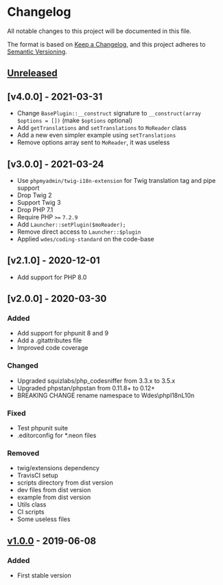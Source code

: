 # Changelog
All notable changes to this project will be documented in this file.

The format is based on [Keep a Changelog](https://keepachangelog.com/en/1.0.0/),
and this project adheres to [Semantic Versioning](https://semver.org/spec/v2.0.0.html).

## [Unreleased]

## [v4.0.0] - 2021-03-31

- Change `BasePlugin::__construct` signature to `__construct(array $options = [])` (make `$options` optional)
- Add `getTranslations` and `setTranslations` to `MoReader` class
- Add a new even simpler example using `setTranslations`
- Remove options array sent to `MoReader`, it was useless

## [v3.0.0] - 2021-03-24

- Use `phpmyadmin/twig-i18n-extension` for Twig translation tag and pipe support
- Drop Twig 2
- Support Twig 3
- Drop PHP 7.1
- Require PHP `>=` `7.2.9`
- Add `Launcher::setPlugin($moReader);`
- Remove direct access to `Launcher::$plugin`
- Applied `wdes/coding-standard` on the code-base

## [v2.1.0] - 2020-12-01

- Add support for PHP 8.0

## [v2.0.0] - 2020-03-30
### Added
- Add support for phpunit 8 and 9
- Add a .gitattributes file
- Improved code coverage

### Changed
- Upgraded squizlabs/php_codesniffer from 3.3.x to 3.5.x
- Upgraded phpstan/phpstan from 0.11.8+ to 0.12+
- BREAKING CHANGE rename namespace to Wdes\phpI18nL10n

### Fixed
- Test phpunit suite
- .editorconfig for *.neon files

### Removed
- twig/extensions dependency
- TravisCI setup
- scripts directory from dist version
- dev files from dist version
- example from dist version
- Utils class
- CI scripts
- Some useless files

## [v1.0.0] - 2019-06-08
### Added
- First stable version

[Unreleased]: https://github.com/wdes/php-I18n-L10n/compare/v1.0.0...HEAD
[v1.0.0]: https://github.com/wdes/php-I18n-L10n/releases/tag/v1.0.0
